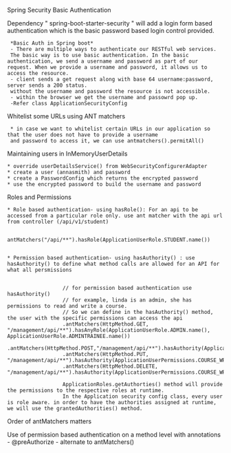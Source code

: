 Spring Security Basic Authentication
 
 Dependency " spring-boot-starter-security " will add a login form based authentication which is the basic password based login control
     provided.
     
     *Basic Auth in Spring boot*
     - There are multiple ways to authenticate our RESTful web services. 
     The basic way is to use basic authentication. In the basic authentication, we send a username and password as part of our request. When we provide a username and password, it allows us to access the resource.
     - client sends a get request along with base 64 username:password, server sends a 200 status.
     without the username and password the resource is not accessible.
     - within the browser we get the username and passowrd pop up.
     -Refer class ApplicationSecurityConfig
     
     
Whitelist some URLs using ANT matchers
     
     * in case we want to whitelist certain URLs in our application so that the user does not have to provide a username 
     and password to access it, we can use antmatchers().permitAll()
     
Maintaining users in InMemoryUserDetails
    
    * override userDetailsService() from WebSecurityConfigurerAdapter
    * create a user (annasmith) and password
    * create a PasswordConfig which returns the encrypted password
    * use the encrypted password to build the username and password
    
Roles and Permissions
    
    
    * Role based authentication- using hasRole(): For an api to be accessed from a particular role only. use ant matcher with the api url from controller (/api/v1/student)
                      
                      antMatchers("/api/**").hasRole(ApplicationUserRole.STUDENT.name())
    

    * Permission based authentication- using hasAuthority() : use hasAuthority() to define what method calls are allowed for an API for what all persmissions
    
    
                      // for permission based authentication use hasAuthority()
                      // for example, linda is an admin, she has permissions to read and write a course. 
                      // So we can define in the hasAuthority() method, the user with the specific permissions can access the api
                      .antMatchers(HttpMethod.GET, "/management/api/**").hasAnyRole(ApplicationUserRole.ADMIN.name(), ApplicationUserRole.ADMINTRAINEE.name())
                      .antMatchers(HttpMethod.POST,"/management/api/**").hasAuthority(ApplicationUserPermissions.COURSE_WRITE.name())
                      .antMatchers(HttpMethod.PUT, "/management/api/**").hasAuthority(ApplicationUserPermissions.COURSE_WRITE.name())
                      .antMatchers(HttpMethod.DELETE, "/management/api/**").hasAuthority(ApplicationUserPermissions.COURSE_WRITE.name())
                        
                      ApplicationRoles.getAuthorties() method will provide the permissions to the respective roles at runtime.
                      In the Application security config class, every user is role aware. in order to have the authorities assigned at runtime, we will use the grantedAuthorities() method. 
 
Order of antMatchers matters


Use of permission based authentication on a method level with annotations - @preAuthorize - alternate to antMatchers()

     
     
     
     
     
